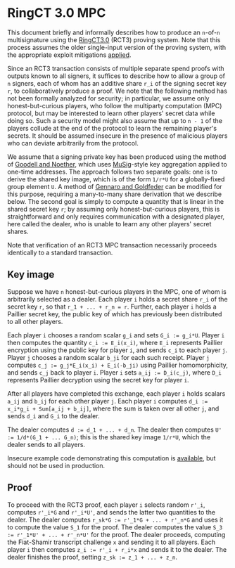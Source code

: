 # RingCT 3.0 MPC

This document briefly and informally describes how to produce an `n`-of-`n` multisignature using the [RingCT3.0](https://eprint.iacr.org/2019/508) (RCT3) proving system.
Note that this process assumes the older single-input version of the proving system, with the appropriate exploit mitigations [applied](https://github.com/SarangNoether/skunkworks/tree/rct3).

Since an RCT3 transaction consists of multiple separate spend proofs with outputs known to all signers, it suffices to describe how to allow a group of `n` signers, each of whom has an additive share `r_i` of the signing secret key `r`, to collaboratively produce a proof.
We note that the following method has not been formally analyzed for security; in particular, we assume only honest-but-curious players, who follow the multiparty computation (MPC) protocol, but may be interested to learn other players' secret data while doing so.
Such a security model might also assume that up to `n - 1` of the players collude at the end of the protocol to learn the remaining player's secrets.
It should be assumed insecure in the presence of malicious players who can deviate arbitrarily from the protocol.

We assume that a signing private key has been produced using the method of [Goodell and Noether](https://eprint.iacr.org/2018/774), which uses [MuSig](https://eprint.iacr.org/2018/068)-style key aggregation applied to one-time addresses.
The approach follows two separate goals: one is to derive the shared key image, which is of the form `1/r*U` for a globally-fixed group element `U`.
A method of [Gennaro and Goldfeder](https://eprint.iacr.org/2019/114) can be modified for this purpose, requiring a many-to-many share derivation that we describe below.
The second goal is simply to compute a quantity that is linear in the shared secret key `r`; by assuming only honest-but-curious players, this is straightforward and only requires communication with a designated player, here called the dealer, who is unable to learn any other players' secret shares.

Note that verification of an RCT3 MPC transaction necessarily proceeds identically to a standard transaction.


## Key image

Suppose we have `n` honest-but-curious players in the MPC, one of whom is arbitrarily selected as a dealer.
Each player `i` holds a secret share `r_i` of the secret key `r`, so that `r_1 + ... + r_n = r`.
Further, each player `i` holds a Paillier secret key, the public key of which has previously been distributed to all other players.

Each player `i` chooses a random scalar `g_i` and sets `G_i := g_i*U`.
Player `i` then computes the quantity `c_i := E_i(x_i)`, where `E_i` represents Paillier encryption using the public key for player `i`, and sends `c_i` to each player `j`.
Player `j` chooses a random scalar `b_ji` for each such receipt.
Player `j` computes `c_j := g_j*E_i(x_i) + E_i(-b_ji)` using Paillier homomorphicity, and sends `c_j` back to player `i`.
Player `i` sets `a_ij := D_i(c_j)`, where `D_i` represents Paillier decryption using the secret key for player `i`.

After all players have completed this exchange, each player `i` holds scalars `a_ij` and `b_ij` for each other player `j`.
Each player `i` computes `d_i := x_i*g_i + Sum[a_ij + b_ij]`, where the sum is taken over all other `j`, and sends `d_i` and `G_i` to the dealer.

The dealer computes `d := d_1 + ... + d_n`.
The dealer then computes `U' := 1/d*(G_1 + ... G_n)`; this is the shared key image `1/r*U`, which the dealer sends to all players.

Insecure example code demonstrating this computation is [available](https://github.com/SarangNoether/skunkworks/blob/inverse-mpc/inverse.py), but should not be used in production.


## Proof

To proceed with the RCT3 proof, each player `i` selects random `r'_i`, computes `r'_i*G` and `r'_i*U'`, and sends the latter two quantities to the dealer.
The dealer computes `r_sk*G := r'_1*G + ... + r'_n*G` and uses it to compute the value `S_1` for the proof.
The dealer computes the value `S_3 := r'_1*U' + ... + r'_n*U'` for the proof.
The dealer proceeds, computing the Fiat-Shamir transcript challenge `x` and sending it to all players.
Each player `i` then computes `z_i := r'_i + r_i*x` and sends it to the dealer.
The dealer finishes the proof, setting `z_sk := z_1 + ... + z_n`.
